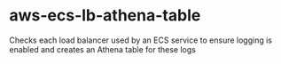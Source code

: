 # aws-ecs-lb-athena-table
Checks each load balancer used by an ECS service to ensure logging is enabled and creates an Athena table for these logs
